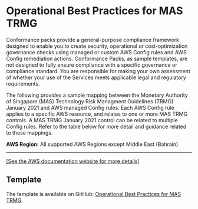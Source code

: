 # Operational Best Practices for MAS TRMG<a name="operational-best-practices-for-mas-trmg"></a>

Conformance packs provide a general\-purpose compliance framework designed to enable you to create security, operational or cost\-optimization governance checks using managed or custom AWS Config rules and AWS Config remediation actions\. Conformance Packs, as sample templates, are not designed to fully ensure compliance with a specific governance or compliance standard\. You are responsible for making your own assessment of whether your use of the Services meets applicable legal and regulatory requirements\.

The following provides a sample mapping between the Monetary Authority of Singapore \(MAS\) Technology Risk Managment Guidelines \(TRMG\) January 2021 and AWS managed Config rules\. Each AWS Config rule applies to a specific AWS resource, and relates to one or more MAS TRMG controls\. A MAS TRMG January 2021 control can be related to multiple Config rules\. Refer to the table below for more detail and guidance related to these mappings\.

**AWS Region:** All supported AWS Regions except Middle East \(Bahrain\)


****  
[\[See the AWS documentation website for more details\]](http://docs.aws.amazon.com/config/latest/developerguide/operational-best-practices-for-mas-trmg.html)

## Template<a name="mas_trmg-conformance-pack-sample"></a>

The template is available on GitHub: [Operational Best Practices for MAS TRMG](https://github.com/awslabs/aws-config-rules/blob/master/aws-config-conformance-packs/Operational-Best-Practices-for-MAS-TRMG.yaml)\.